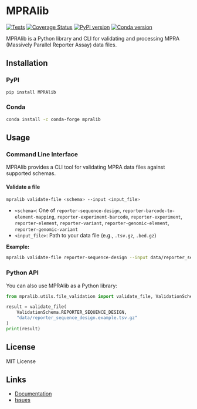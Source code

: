 # MPRAlib

[![Tests](https://github.com/mschubach/MPRAlib/actions/workflows/test.yml/badge.svg)](https://github.com/mschubach/MPRAlib/actions/workflows/test.yml)
[![Coverage Status](https://coveralls.io/repos/github/mschubach/MPRAlib/badge.svg?branch=main)](https://coveralls.io/github/mschubach/MPRAlib?branch=main)
[![PyPI version](https://badge.fury.io/py/MPRAlib.svg)](https://badge.fury.io/py/MPRAlib)
[![Conda version](https://anaconda.org/conda-forge/mpralib/badges/version.svg)](https://anaconda.org/conda-forge/mpralib)

MPRAlib is a Python library and CLI for validating and processing MPRA (Massively Parallel Reporter Assay) data files.

## Installation

### PyPI

```bash
pip install MPRAlib
```

### Conda

```bash
conda install -c conda-forge mpralib
```

## Usage

### Command Line Interface

MPRAlib provides a CLI tool for validating MPRA data files against supported schemas.

#### Validate a file

```bash
mpralib validate-file <schema> --input <input_file>
```

- `<schema>`: One of `reporter-sequence-design`, `reporter-barcode-to-element-mapping`, `reporter-experiment-barcode`, `reporter-experiment`, `reporter-element`, `reporter-variant`, `reporter-genomic-element`, `reporter-genomic-variant`
- `<input_file>`: Path to your data file (e.g., `.tsv.gz`, `.bed.gz`)

**Example:**

```bash
mpralib validate-file reporter-sequence-design --input data/reporter_sequence_design.example.tsv.gz
```

### Python API

You can also use MPRAlib as a Python library:

```python
from mpralib.utils.file_validation import validate_file, ValidationSchema

result = validate_file(
    ValidationSchema.REPORTER_SEQUENCE_DESIGN,
    "data/reporter_sequence_design.example.tsv.gz"
)
print(result)
```

## License

MIT License

## Links

- [Documentation](https://github.com/mschubach/MPRAlib)
- [Issues](https://github.com/mschubach/MPRAlib/issues)

